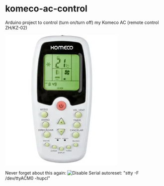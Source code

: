 # komeco-ac-control

Arduino project to control (turn on/turn off) my Komeco AC (remote control ZH/KZ-02)

![Controle ZH/KZ-02](https://github.com/guilhermetk/komeco-ac-control/blob/main/komeco%20zh:kz02.png)


Never forget about this again: ![Disable Serial autoreset](https://playground.arduino.cc/Main/DisablingAutoResetOnSerialConnection/): "stty -F /dev/ttyACM0 -hupcl"
